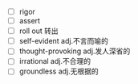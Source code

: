 - [ ] rigor
- [ ] assert
- [ ] roll out 转出
- [ ] self-evident adj.不言而喻的
- [ ] thought-provoking adj.发人深省的
- [ ] irrational adj.不合理的
- [ ] groundless adj.无根据的
